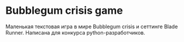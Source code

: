 # Bubblegum crisis game

Маленькая текстовая игра в мире Bubblegum crisis и сеттинге Blade Runner.
Написана для конкурса python-разработчиков.
